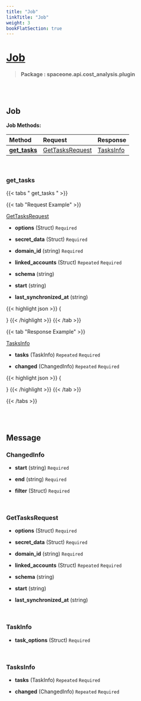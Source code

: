 ```yaml
---
title: "Job"
linkTitle: "Job"
weight: 3
bookFlatSection: true
---
```

# [Job](#Job)



>  **Package : spaceone.api.cost_analysis.plugin**

<br>
<br>

## Job





**Job Methods:**


| Method | Request | Response |
| :----- | :-------- | :-------- |
| [**get_tasks**](./Job#get_tasks) | [GetTasksRequest](Job#gettasksrequest) | [TasksInfo](Job#tasksinfo) |



    
<br>

### get_tasks









 {{< tabs " get_tasks " >}}

 {{< tab "Request Example" >}}



[GetTasksRequest](./Job#gettasksrequest)

* **options** (Struct)   `Required` 


* **secret_data** (Struct)   `Required` 


* **domain_id** (string)   `Required` 


* **linked_accounts** (Struct)  `Repeated`    `Required` 


* **schema** (string)  


* **start** (string)  


* **last_synchronized_at** (string)  





{{< highlight json >}}
{

}
{{< /highlight >}}
{{< /tab >}}


 {{< tab "Response Example" >}}

[TasksInfo](#TASKSINFO)
* **tasks** (TaskInfo)  `Repeated`   `Required` 

* **changed** (ChangedInfo)  `Repeated`   `Required` 



{{< highlight json >}}
{

}
{{< /highlight >}}
{{< /tab >}}


{{< /tabs >}}


    


<br>
<br>

## Message



### ChangedInfo
* **start** (string)   `Required` 

    
* **end** (string)   `Required` 

    
* **filter** (Struct)   `Required` 

    <br>

### GetTasksRequest
* **options** (Struct)   `Required` 

    
* **secret_data** (Struct)   `Required` 

    
* **domain_id** (string)   `Required` 

    
* **linked_accounts** (Struct)  `Repeated`    `Required` 

    
* **schema** (string)  

    
* **start** (string)  

    
* **last_synchronized_at** (string)  

    <br>

### TaskInfo
* **task_options** (Struct)   `Required` 

    <br>

### TasksInfo
* **tasks** (TaskInfo)  `Repeated`    `Required` 

    
* **changed** (ChangedInfo)  `Repeated`    `Required` 

    <br>
